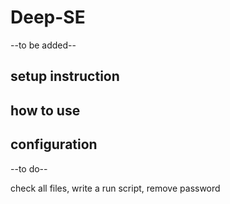 # Deep-SE

--to be added--

## setup instruction
## how to use
## configuration

--to do--

check all files, write a run script, remove password

